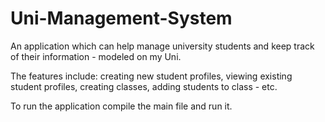 # Uni-Management-System
An application which can help manage university students and keep track of their information - modeled on my Uni.

The features include: creating new student profiles, viewing existing student profiles, creating classes, adding students to class - etc. 

To run the application compile the main file and run it. 

